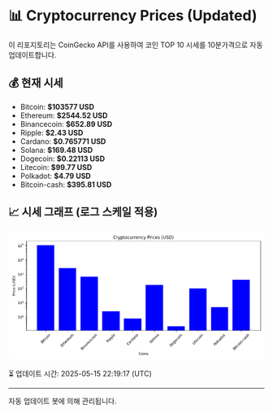 
# 📊 Cryptocurrency Prices (Updated)

이 리포지토리는 CoinGecko API를 사용하여 코인 TOP 10 시세를 10분가격으로 자동 업데이트합니다.

## 💰 현재 시세
- Bitcoin: **$103577 USD**
- Ethereum: **$2544.52 USD**
- Binancecoin: **$652.89 USD**
- Ripple: **$2.43 USD**
- Cardano: **$0.765771 USD**
- Solana: **$169.48 USD**
- Dogecoin: **$0.22113 USD**
- Litecoin: **$99.77 USD**
- Polkadot: **$4.79 USD**
- Bitcoin-cash: **$395.81 USD**

## 📈 시세 그래프 (로그 스케일 적용)
![Crypto Prices](crypto_prices.png)

⏳ 업데이트 시간: 2025-05-15 22:19:17 (UTC)

---
자동 업데이트 봇에 의해 관리됩니다.
